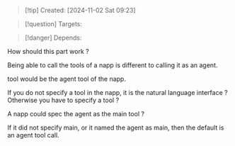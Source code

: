 
>[!tip] Created: [2024-11-02 Sat 09:23]

>[!question] Targets: 

>[!danger] Depends: 

How should this part work ?

Being able to call the tools of a napp is different to calling it as an agent.

tool would be the agent tool of the napp.

If you do not specify a tool in the napp, it is the natural language interface ?
Otherwise you have to specify a tool ?

A napp could spec the agent as the main tool ?

If it did not specify main, or it named the agent as main, then the default is an agent tool call.